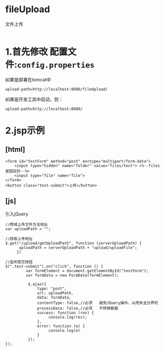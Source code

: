 fileUpload
====
文件上传
<br><br>

# 1.首先修改 配置文件:`config.properties`
如果是部署在tomcat中
```
upload-path=http://localhost:8080/fileUpload/
```
如果是开发工具中启动，则：
```
upload-path=http://localhost:8080/
```
# 2.jsp示例
## **[html]**
```
<form id="testForm" method="post" enctype="multipart/form-data">
    <input type="hidden" name="folder" value="files/test"> <%--files 是固定的--%>
    <input type="file" name="file">
</form>
<button class="test-submit">上传</button>
```
## **[js]**
引入jQuery
```
//跨域上传文件方法地址
var uploadPath = ""; 
      
//获取上传地址
$.get("/upload/getUploadPath", function (serverUploadPath) {
      uploadPath = serverUploadPath + "upload/uploadFile";
     })
     
//监听提交按钮            
$(".test-submit").on("click", function () {
         var formElement = document.getElementById("testForm");
         var formData = new FormData(formElement);

          $.ajax({
              type: "post",
              url: uploadPath,
              data: formData,
              contentType: false,//必须   避免JQuery操作，从而失去分界符
              processData: false,//必须   不转换数据
              success: function (res) {
                   console.log(res);
              },
              error: function (e) {
                   console.log(e)
              }
          });
});
```   
        
        
        
